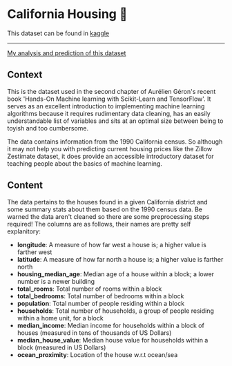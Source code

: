 <h1>California Housing 🏡</h1>

<span>This dataset can be found in <a href='https://www.kaggle.com/datasets/camnugent/california-housing-prices'>kaggle</a></span>
<hr>

<p><a href="https://github.com/FabricioMacena/Data_Analysis/blob/main/California%20Housing/california_housing.ipynb">My analysis and prediction of this dataset</a></p>

<h2>Context</h2>
<p>This is the dataset used in the second chapter of Aurélien Géron's recent book 'Hands-On Machine learning with Scikit-Learn and TensorFlow'. It serves as an excellent introduction to implementing machine learning algorithms because it requires rudimentary data cleaning, has an easily understandable list of variables and sits at an optimal size between being to toyish and too cumbersome.</p>

<p>The data contains information from the 1990 California census. So although it may not help you with predicting current housing prices like the Zillow Zestimate dataset, it does provide an accessible introductory dataset for teaching people about the basics of machine learning.</p>

<h2>Content</h2>
<p>The data pertains to the houses found in a given California district and some summary stats about them based on the 1990 census data. Be warned the data aren't cleaned so there are some preprocessing steps required! The columns are as follows, their names are pretty self explanitory:</p>

<ul>

  <li><strong>longitude</strong>: A measure of how far west a house is; a higher value is farther west</li>

  <li><strong>latitude</strong>: A measure of how far north a house is; a higher value is farther north</li>

  <li><strong>housing_median_age</strong>: Median age of a house within a block; a lower number is a newer building</li>

  <li><strong>total_rooms</strong>: Total number of rooms within a block</li>

  <li><strong>total_bedrooms</strong>: Total number of bedrooms within a block</li>

  <li><strong>population</strong>: Total number of people residing within a block</li>

  <li><strong>households</strong>: Total number of households, a group of people residing within a home unit, for a block</li>

  <li><strong>median_income</strong>: Median income for households within a block of houses (measured in tens of thousands of US Dollars)</li>

  <li><strong>median_house_value</strong>: Median house value for households within a block (measured in US Dollars)</li>

  <li><strong>ocean_proximity</strong>: Location of the house w.r.t ocean/sea</li>
 
</ul>
